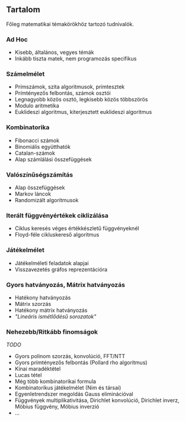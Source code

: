## Tartalom

Főleg matematikai témakörökhöz tartozó tudnivalók.

### Ad Hoc

- Kisebb, általános, vegyes témák
- Inkább tiszta matek, nem programozás specifikus

### Számelmélet

- Prímszámok, szita algoritmusok, prímtesztek
- Prímtényezős felbontás, számok osztói
- Legnagyobb közös osztó, legkisebb közös többszörös
- Modulo aritmetika
- Euklideszi algoritmus, kiterjesztett euklideszi algoritmus

### Kombinatorika

- Fibonacci számok
- Binomiális együtthatók
- Catalan-számok
- Alap számlálási összefüggések

### Valószínűségszámítás

- Alap összefüggések
- Markov láncok
- Randomizált algoritmusok

### Iterált függvényértékek ciklizálása

- Ciklus keresés véges értékkészletű függvényeknél
- Floyd-féle cikluskereső algoritmus

### Játékelmélet

- Játékelméleti feladatok alapjai
- Visszavezetés gráfos reprezentációra

### Gyors hatványozás, Mátrix hatványozás

- Hatékony hatványozás
- Mátrix szorzás
- Hatékony mátrix hatványozás
- *"Lineáris ismétlődésű sorozatok"*

### Nehezebb/Ritkább finomságok

*TODO*
- Gyors polinom szorzás, konvolúció, FFT/NTT
- Gyors prímtényezős felbontás (Pollard rho algoritmus)
- Kínai maradéktétel
- Lucas tétel
- Még több kombinatorikai formula
- Kombinatorikus játékelmélet (Nim és társai)
- Egyenletrendszer megoldás Gauss eliminációval
- Függvények multiplikativitása, Dirichlet konvolúció, Dirichlet inverz, Möbius függvény, Möbius inverzió
- ...
